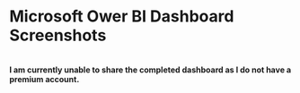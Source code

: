 # Microsoft Ower BI Dashboard Screenshots
<br>
<b>I am currently unable to share the completed dashboard as I do not have a premium account.</b>
